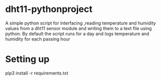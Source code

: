# dht11-pythonproject
A simple python script  for interfacing ,reading temperature and humidity values from a dht11 sensor module and writing them to a text file  using python. By default the script runs for a day and logs temperature and humidity for each passing hour
#
# Setting up
pip3 install -r requirements.txt

